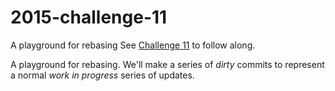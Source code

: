 # 2015-challenge-11
A playground for rebasing
See [Challenge 11](https://github.com/commitmas/30-days-of-commitmas-2015/blob/master/challenges/11/README.md) to follow along.

A playground for rebasing. We'll make a series of *dirty* commits to represent a normal _work in progress_ series of updates.

